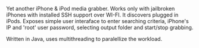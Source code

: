 Yet another iPhone & iPod media grabber. Works only with jailbroken iPhones with installed SSH support over WI-FI. It discovers plugged in iPods. Exposes simple user interaface to enter searching criteria, iPhone's IP and 'root' user password, selecting output folder and start/stop grabbing.

Written in Java, uses multithreading to paralellize the workload.